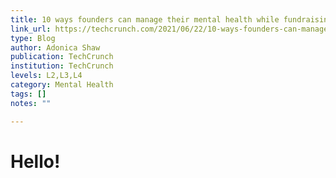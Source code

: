 ```yaml
---
title: 10 ways founders can manage their mental health while fundraising
link_url: https://techcrunch.com/2021/06/22/10-ways-founders-can-manage-their-mental-health-while-fundraising/
type: Blog
author: Adonica Shaw
publication: TechCrunch
institution: TechCrunch
levels: L2,L3,L4
category: Mental Health
tags: []
notes: ""

---
```


# Hello!
